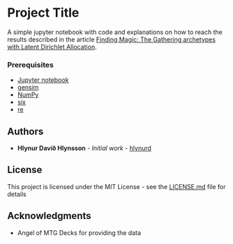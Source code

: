 # Project Title

A simple jupyter notebook with code and explanations on how to reach the results described in the article [Finding Magic: The Gathering archetypes with Latent Dirichlet Allocation](https://medium.com/@hlynurd/finding-magic-the-gathering-archetypes-with-latent-dirichlet-allocation-729112d324a6). 

### Prerequisites

* [Jupyter notebook](http://jupyter.org/) 
* [gensim](https://radimrehurek.com/gensim/)
* [NumPy](http://www.numpy.org/)
* [six](https://pypi.python.org/pypi/six)  
* [re](https://docs.python.org/2/library/re.html)  


## Authors

* **Hlynur Davíð Hlynsson** - *Initial work* - [hlynurd](https://github.com/hlynurd)


## License

This project is licensed under the MIT License - see the [LICENSE.md](LICENSE.md) file for details

## Acknowledgments

* Angel of MTG Decks for providing the data

